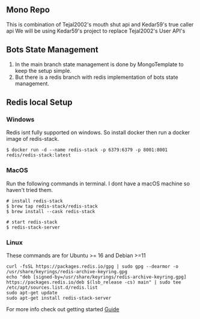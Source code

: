 ## Mono Repo
This is combination of 
Tejal2002's mouth shut api
and Kedar59's true caller api
We will be using Kedar59's project to replace Tejal2002's User API's
## Bots State Management
1. In the main branch state management is done by MongoTemplate to keep the setup simple.
2. But there is a redis branch with redis implementation of bots state management.

## Redis local Setup

### Windows
Redis isnt fully supported on windows. So install docker then run a docker image of redis-stack.
```
$ docker run -d --name redis-stack -p 6379:6379 -p 8001:8001 redis/redis-stack:latest
```
### MacOS
Run the following commands in terminal.
I dont have a macOS machine so haven't tried them.
```
# install redis-stack
$ brew tap redis-stack/redis-stack
$ brew install --cask redis-stack

# start redis-stack
$ redis-stack-server
```
### Linux
These commands are for Ubuntu >= 16 and Debian >=11
```
curl -fsSL https://packages.redis.io/gpg | sudo gpg --dearmor -o /usr/share/keyrings/redis-archive-keyring.gpg
echo "deb [signed-by=/usr/share/keyrings/redis-archive-keyring.gpg] https://packages.redis.io/deb $(lsb_release -cs) main" | sudo tee /etc/apt/sources.list.d/redis.list
sudo apt-get update
sudo apt-get install redis-stack-server
```
For more info check out getting started [Guide](https://redis.io/learn/howtos/quick-start)